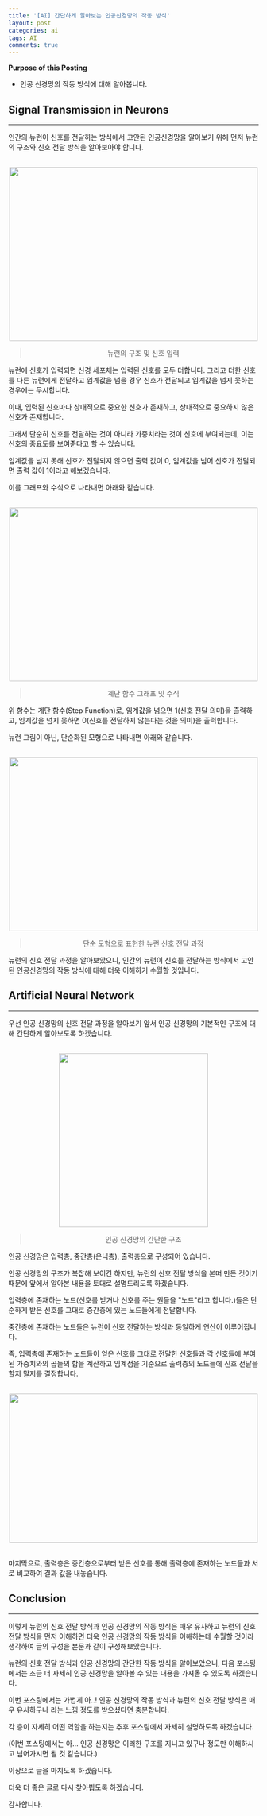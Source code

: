 ```yaml
---
title: '[AI] 간단하게 알아보는 인공신경망의 작동 방식'
layout: post
categories: ai
tags: AI
comments: true
---
```


**Purpose of this Posting**
- 인공 신경망의 작동 방식에 대해 알아봅니다.



## **Signal Transmission in Neurons**

---


인간의 뉴런이 신호를 전달하는 방식에서 고안된 인공신경망을 알아보기 위해 먼저 뉴런의 구조와 신호 전달 방식을 알아보아야 합니다.

<br>

<center><img src="https://user-images.githubusercontent.com/97859215/206472255-722c1965-9fc4-4a3b-a738-5345c9c57d16.png" width="500" height="350"></center>

> <center>뉴런의 구조 및 신호 입력</center>



뉴런에 신호가 입력되면 신경 세포체는 입력된 신호를 모두 더합니다. 그리고 더한 신호를 다른 뉴런에게 전달하고 임계값을 넘을 경우 신호가 전달되고 임계값을 넘지 못하는 경우에는 무시합니다.



이때, 입력된 신호마다 상대적으로 중요한 신호가 존재하고, 상대적으로 중요하지 않은 신호가 존재합니다.



그래서 단순히 신호를 전달하는 것이 아니라 가중치라는 것이 신호에 부여되는데, 이는 신호의 중요도를 보여준다고 할 수 있습니다.


임계값을 넘지 못해 신호가 전달되지 않으면 출력 값이 0, 임계값을 넘어 신호가 전달되면 출력 값이 1이라고 해보겠습니다.


이를 그래프와 수식으로 나타내면 아래와 같습니다.

<br>

<center><img src="https://user-images.githubusercontent.com/97859215/206472616-fb7ca192-2037-4d0e-abd5-81ac04fd0d75.png" width="500" height="350"></center>

> <center>계단 함수 그래프 및 수식</center>



위 함수는 계단 함수(Step Function)로, 임계값을 넘으면 1(신호 전달 의미)을 출력하고, 임계값을 넘지 못하면 0(신호를 전달하지 않는다는 것을 의미)을 출력합니다.



뉴런 그림이 아닌, 단순화된 모형으로 나타내면 아래와 같습니다.

<br>

<center><img src="https://user-images.githubusercontent.com/97859215/206472998-0113f907-3595-4b9d-8ce8-bfb99cbeec24.png" width="500" height="350"></center>

> <center>단순 모형으로 표현한 뉴런 신호 전달 과정</center>



뉴런의 신호 전달 과정을 알아보았으니, 인간의 뉴런이 신호를 전달하는 방식에서 고안된 인공신경망의 작동 방식에 대해 더욱 이해하기 수월할 것입니다.


## **Artificial Neural Network**

---


우선 인공 신경망의 신호 전달 과정을 알아보기 앞서 인공 신경망의 기본적인 구조에 대해 간단하게 알아보도록 하겠습니다.

<br>

<center><img src="https://user-images.githubusercontent.com/97859215/206473217-c872a84e-80f5-4e47-8acb-12cdd1e5092b.png" width="300" height="350"></center>

> <center>인공 신경망의 간단한 구조</center>


인공 신경망은 입력층, 중간층(은닉층), 출력층으로 구성되어 있습니다.



인공 신경망의 구조가 복잡해 보이긴 하지만, 뉴런의 신호 전달 방식을 본떠 만든 것이기 때문에 앞에서 알아본 내용을 토대로 설명드리도록 하겠습니다.



입력층에 존재하는 노드(신호를 받거나 신호를 주는 원들을 "노드"라고 합니다.)들은 단순하게 받은 신호를 그대로 중간층에 있는 노드들에게 전달합니다.



중간층에 존재하는 노드들은 뉴런이 신호 전달하는 방식과 동일하게 연산이 이루어집니다.



즉, 입력층에 존재하는 노드들이 얻은 신호를 그대로 전달한 신호들과 각 신호들에 부여된 가중치와의 곱들의 합을 계산하고 임계점을 기준으로 출력층의 노드들에 신호 전달을 할지 말지를 결정합니다.

<br>

<center><img src="https://user-images.githubusercontent.com/97859215/206473451-d32aa08a-f11a-4d84-86fd-467cb7b245d2.png" width="500" height="300"></center>

<br>

마지막으로, 출력층은 중간층으로부터 받은 신호를 통해 출력층에 존재하는 노드들과 서로 비교하여 결과 값을 내놓습니다.



## **Conclusion**

---

이렇게 뉴런의 신호 전달 방식과 인공 신경망의 작동 방식은 매우 유사하고 뉴런의 신호 전달 방식을 먼저 이해하면 더욱 인공 신경망의 작동 방식을 이해하는데 수월할 것이라 생각하여 글의 구성을 본문과 같이 구성해보았습니다.



뉴런의 신호 전달 방식과 인공 신경망의 간단한 작동 방식을 알아보았으니, 다음 포스팅에서는 조금 더 자세히 인공 신경망을 알아볼 수 있는 내용을 가져올 수 있도록 하겠습니다.



이번 포스팅에서는 가볍게 아..! 인공 신경망의 작동 방식과 뉴런의 신호 전달 방식은 매우 유사하구나 라는 느낌 정도를 받으셨다면 충분합니다.



각 층이 자세히 어떤 역할을 하는지는 추후 포스팅에서 자세히 설명하도록 하겠습니다.

(이번 포스팅에서는 아... 인공 신경망은 이러한 구조를 지니고 있구나 정도만 이해하시고 넘어가시면 될 것 같습니다.)



이상으로 글을 마치도록 하겠습니다.



더욱 더 좋은 글로 다시 찾아뵙도록 하겠습니다.



감사합니다.









